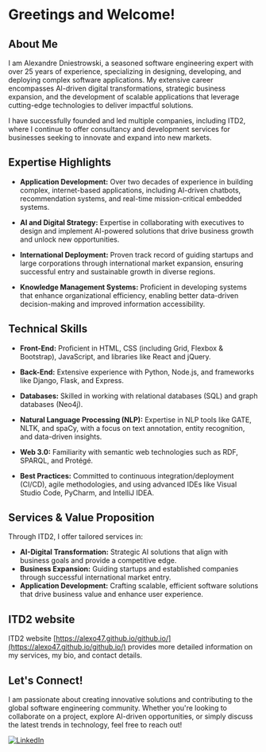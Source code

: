 
# Greetings and Welcome!

## About Me

I am Alexandre Dniestrowski, a seasoned software engineering expert with over 25 years of experience, specializing in designing, developing, and deploying complex software applications. My extensive career encompasses AI-driven digital transformations, strategic business expansion, and the development of scalable applications that leverage cutting-edge technologies to deliver impactful solutions.

I have successfully founded and led multiple companies, including ITD2, where I continue to offer consultancy and development services for businesses seeking to innovate and expand into new markets.

## Expertise Highlights

- **Application Development:** Over two decades of experience in building complex, internet-based applications, including AI-driven chatbots, recommendation systems, and real-time mission-critical embedded systems.

- **AI and Digital Strategy:** Expertise in collaborating with executives to design and implement AI-powered solutions that drive business growth and unlock new opportunities.

- **International Deployment:** Proven track record of guiding startups and large corporations through international market expansion, ensuring successful entry and sustainable growth in diverse regions.

- **Knowledge Management Systems:** Proficient in developing systems that enhance organizational efficiency, enabling better data-driven decision-making and improved information accessibility.

## Technical Skills

- **Front-End:** Proficient in HTML, CSS (including Grid, Flexbox & Bootstrap), JavaScript, and libraries like React and jQuery.

- **Back-End:** Extensive experience with Python, Node.js, and frameworks like Django, Flask, and Express.

- **Databases:** Skilled in working with relational databases (SQL) and graph databases (Neo4j).

- **Natural Language Processing (NLP):** Expertise in NLP tools like GATE, NLTK, and spaCy, with a focus on text annotation, entity recognition, and data-driven insights.

- **Web 3.0:** Familiarity with semantic web technologies such as RDF, SPARQL, and Protégé.

- **Best Practices:** Committed to continuous integration/deployment (CI/CD), agile methodologies, and using advanced IDEs like Visual Studio Code, PyCharm, and IntelliJ IDEA.

## Services & Value Proposition

Through ITD2, I offer tailored services in:

- **AI-Digital Transformation:** Strategic AI solutions that align with business goals and provide a competitive edge.
- **Business Expansion:** Guiding startups and established companies through successful international market entry.
- **Application Development:** Crafting scalable, efficient software solutions that drive business value and enhance user experience.

## ITD2 website

ITD2 website [https://alexo47.github.io/github.io/](https://alexo47.github.io/github.io/) provides more detailed information on my services, my bio, and contact details.

## Let's Connect!

I am passionate about creating innovative solutions and contributing to the global software engineering community. Whether you're looking to collaborate on a project, explore AI-driven opportunities, or simply discuss the latest trends in technology, feel free to reach out!

[![LinkedIn](https://img.shields.io/badge/LinkedIn-Connect-blue)](https://www.linkedin.com/in/adniestrowski/)


